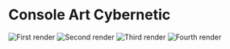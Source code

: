 # Console Art Cybernetic
![First render](./assets/render/render_1.png)
![Second render](./assets/render/render_2.png)
![Third render](./assets/render/render_3.png)
![Fourth render](./assets/render/render_4.png)
